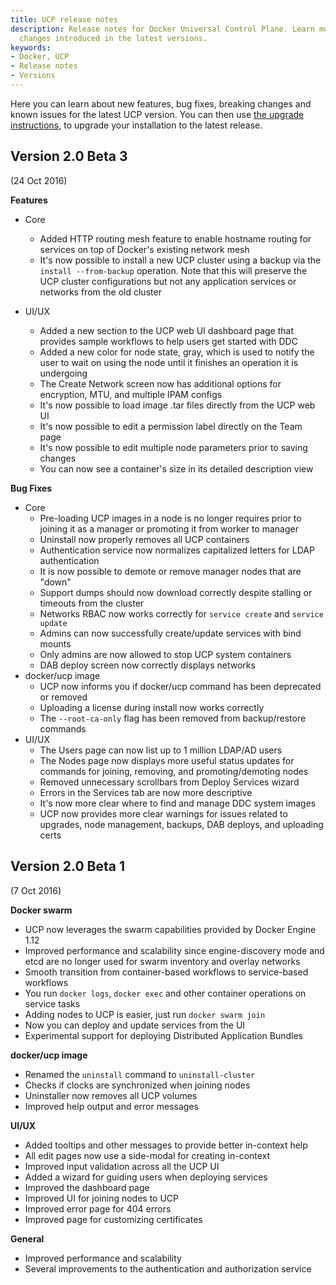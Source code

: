```yaml
---
title: UCP release notes
description: Release notes for Docker Universal Control Plane. Learn more about the
  changes introduced in the latest versions.
keywords:
- Docker, UCP
- Release notes
- Versions
---
```


Here you can learn about new features, bug fixes, breaking changes and
known issues for the latest UCP version.
You can then use [the upgrade instructions](installation/upgrade.md), to
upgrade your installation to the latest release.

## Version 2.0 Beta 3

(24 Oct 2016)

**Features**

* Core
	* Added HTTP routing mesh feature to enable hostname routing for services on
	top of Docker's existing network mesh
	* It's now possible to install a new UCP cluster using a backup via the
	`install --from-backup` operation. Note that this will preserve the UCP cluster
	configurations but not any application services or networks from the old cluster

* UI/UX
	* Added a new section to the UCP web UI dashboard page that provides sample
	workflows to help users get started with DDC
	* Added a new color for node state, gray, which is used to notify the user
	to wait on using the node until it finishes an operation it is undergoing
	* The Create Network screen now has additional options for encryption, MTU,
	and multiple IPAM configs
	* It's now possible to load image .tar files directly from the UCP web UI
	* It's now possible to edit a permission label directly on the Team page
	* It's now possible to edit multiple node parameters prior to saving changes
	* You can now see a container's size in its detailed description view

**Bug Fixes**

* Core
	* Pre-loading UCP images in a node is no longer requires prior to joining
	it as a manager or promoting it from worker to manager
	* Uninstall now properly removes all UCP containers
	* Authentication service now normalizes capitalized letters for LDAP authentication
	* It is now possible to demote or remove manager nodes that are "down"
	* Support dumps should now download correctly despite stalling or timeouts
	from the cluster
	* Networks RBAC now works correctly for `service create` and `service update`
	* Admins can now successfully create/update services with bind mounts
	* Only admins are now allowed to stop UCP system containers
	* DAB deploy screen now correctly displays networks
* docker/ucp image
	* UCP now informs you if docker/ucp command has been deprecated or removed
	* Uploading a license during install now works correctly
	* The `--root-ca-only` flag has been removed from backup/restore commands
* UI/UX
	* The Users page can now list up to 1 million LDAP/AD users
	* The Nodes page now displays more useful status updates for commands for
	joining, removing, and promoting/demoting nodes
	* Removed unnecessary scrollbars from Deploy Services wizard
	* Errors in the Services tab are now more descriptive
	* It's now more clear where to find and manage DDC system images
	* UCP now provides more clear warnings for issues related to upgrades, node
	management, backups, DAB deploys, and uploading certs

## Version 2.0 Beta 1

(7 Oct 2016)

**Docker swarm**

* UCP now leverages the swarm capabilities provided by Docker Engine 1.12
* Improved performance and scalability since engine-discovery mode and etcd are
no longer used for swarm inventory and overlay networks
* Smooth transition from container-based workflows to service-based workflows
* You run `docker logs`, `docker exec` and other container operations on
service tasks
* Adding nodes to UCP is easier, just run `docker swarm join`
* Now you can deploy and update services from the UI
* Experimental support for deploying Distributed Application Bundles

**docker/ucp image**

* Renamed the `uninstall` command to `uninstall-cluster`
* Checks if clocks are synchronized when joining nodes
* Uninstaller now removes all UCP volumes
* Improved help output and error messages

**UI/UX**

* Added tooltips and other messages to provide better in-context help
* All edit pages now use a side-modal for creating in-context
* Improved input validation across all the UCP UI
* Added a wizard for guiding users when deploying services
* Improved the dashboard page
* Improved UI for joining nodes to UCP
* Improved error page for 404 errors
* Improved page for customizing certificates

**General**

* Improved performance and scalability
* Several improvements to the authentication and authorization service
